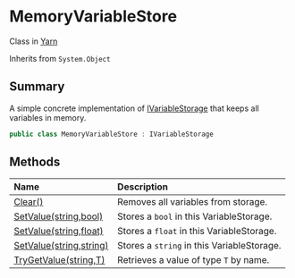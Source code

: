 # MemoryVariableStore

Class in [Yarn](api/csharp/yarn.md)

Inherits from `System.Object`

## Summary


A simple concrete implementation of  <a href="yarn.ivariablestorage.md">IVariableStorage</a> 
that keeps all variables in memory.


```csharp
public class MemoryVariableStore : IVariableStorage
```

## Methods

|Name|Description|
|:---|:---|
|[Clear()](api/csharp/yarn.memoryvariablestore.clear.md)|Removes all variables from storage.|
|[SetValue(string,bool)](api/csharp/yarn.memoryvariablestore.setvalue-3.md)|Stores a  <code>bool</code>  in this VariableStorage.|
|[SetValue(string,float)](api/csharp/yarn.memoryvariablestore.setvalue-2.md)|Stores a  <code>float</code>  in this VariableStorage.|
|[SetValue(string,string)](api/csharp/yarn.memoryvariablestore.setvalue-1.md)|Stores a  <code>string</code>  in this VariableStorage.|
|[TryGetValue(string,T)](api/csharp/yarn.memoryvariablestore.trygetvalue.md)|Retrieves a value of type  <code>T</code>  by name.|


